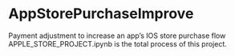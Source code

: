 # AppStorePurchaseImprove
Payment adjustment to increase an app’s IOS store purchase flow
APPLE_STORE_PROJECT.ipynb is the total process of this project.
